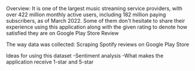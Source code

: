 Overview:
It is one of the largest music streaming service providers, with over 422 million monthly active users, including 182 million paying subscribers, as of March 2022. Some of them don't hesitate to share their experience using this application along with the given rating to denote how satisfied they are on Google Play Store Review

The way data was collected:
Scraping Spotify reviews on Google Play Store

Ideas for using this dataset
-Sentiment analysis
-What makes the application receive 1-star and 5-star
